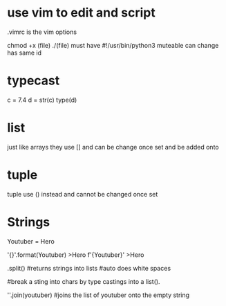 # use vim to edit and script
  .vimrc is the vim options

  chmod +x (file)
  ./(file) 
  must have 
  #!/usr/bin/python3
  muteable can change has same id

# typecast 
  c = 7.4 
  d = str(c)
  type(d)
  <class str>
  
# list
  just like arrays they use [] and can be change once set and be added onto
  
# tuple
  tuple use () instead and cannot be changed once set 
  
# Strings
  Youtuber = Hero
  
  '{}'.format(Youtuber)
  \>Hero
  f'{Youtuber}'
  \>Hero
  
  .split() #returns strings into lists #auto does white spaces
  
  #break a sting into chars by type castings into a list().
 
  ''.join(youtuber) #joins the list of youtuber onto the empty string 
  
   
